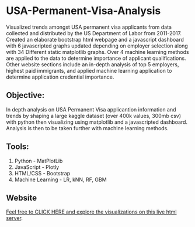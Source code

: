 # USA-Permanent-Visa-Analysis
Visualized trends amongst USA permanent visa applicants from data collected and distributed by the US Department of Labor from 2011-2017. Created an elaborate bootstrap html webpage and a javascript dashboard with 6 javascripted graphs updated depending on employer selection along with 34 Different static matplotlib graphs. Over 4 machine learning methods are applied to the data to determine importance of applicant qualifications. Other website sections include an in-depth analysis of top 5 employers, highest paid immigrants, and applied machine learning application to determine application credential importance.

## **Objective:**
In depth analysis on USA Permanent Visa applicantion information and trends by shaping a large kaggle dataset (over 400k values, 300mb csv) with python then visualizing using matplotlib and a javascripted dashboard. Analysis is then to be taken further with machine learning methods.

## **Tools:**
1. Python - MatPlotLib
1. JavaScript - Plotly
2. HTML/CSS - Bootstrap
4. Machine Learning - LR, kNN, RF, GBM

## **Website**
[Feel free to CLICK HERE and explore the visualizations on this live html server](https://armin-1337.github.io/USA-Permanent-Visa-Analysis/).
